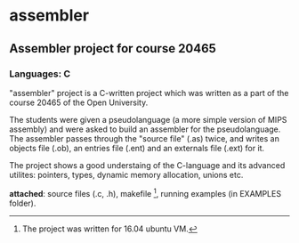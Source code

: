# assembler
## Assembler project for course 20465
### Languages: C

"assembler" project is a C-written project which was written as a part of the course 20465 of the Open University.

The students were given a pseudolanguage (a more simple version of MIPS assembly) and were asked to build an assembler for the pseudolanguage.
The assembler passes through the "source file" (.as) twice, and writes an objects file (.ob), an entries file (.ent) and an externals file (.ext) for it.

The project shows a good understaing of the C-language and its advanced utilites: pointers, types, dynamic memory allocation, unions etc.

**attached**: source files (.c, .h),
              makefile [^1], 
              running examples (in EXAMPLES folder).

[^1]: The project was written for 16.04 ubuntu VM.
